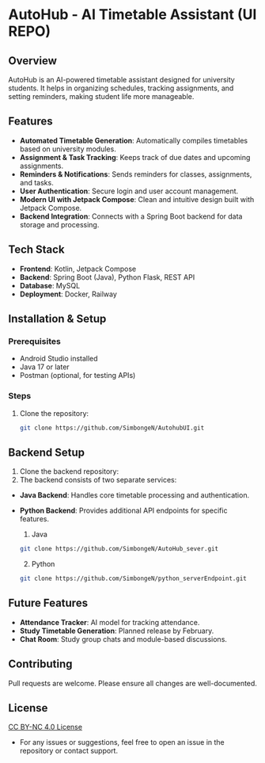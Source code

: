 # AutoHub - AI Timetable Assistant  (UI REPO)

## Overview
AutoHub is an AI-powered timetable assistant designed for university students. It helps in organizing schedules, tracking assignments, and setting reminders, making student life more manageable.

## Features
- **Automated Timetable Generation**: Automatically compiles timetables based on university modules.
- **Assignment & Task Tracking**: Keeps track of due dates and upcoming assignments.
- **Reminders & Notifications**: Sends reminders for classes, assignments, and tasks.
- **User Authentication**: Secure login and user account management.
- **Modern UI with Jetpack Compose**: Clean and intuitive design built with Jetpack Compose.
- **Backend Integration**: Connects with a Spring Boot backend for data storage and processing.

## Tech Stack
- **Frontend**: Kotlin, Jetpack Compose  
- **Backend**: Spring Boot (Java), Python Flask, REST API  
- **Database**: MySQL  
- **Deployment**: Docker, Railway  

## Installation & Setup

### Prerequisites
- Android Studio installed  
- Java 17 or later  
- Postman (optional, for testing APIs)  

### Steps
1. Clone the repository:
   ```sh
   git clone https://github.com/SimbongeN/AutohubUI.git
   ```
## Backend Setup
1. Clone the backend repository:
2. The backend consists of two separate services:
- **Java Backend**: Handles core timetable processing and authentication.
- **Python Backend**: Provides additional API endpoints for specific features.

   1. Java
   ```sh
   git clone https://github.com/SimbongeN/AutoHub_sever.git
   ```
   2.  Python
   ```sh
   git clone https://github.com/SimbongeN/python_serverEndpoint.git
   ```


## Future Features
- **Attendance Tracker**: AI model for tracking attendance.
- **Study Timetable Generation**: Planned release by February.
- **Chat Room**: Study group chats and module-based discussions.

## Contributing
Pull requests are welcome. Please ensure all changes are well-documented.

## License
[CC BY-NC 4.0 License](https://creativecommons.org/licenses/by-nc/4.0/)


- For any issues or suggestions, feel free to open an issue in the repository or contact support.
